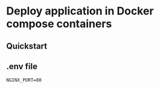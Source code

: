# Deploy application in Docker compose containers 


## Quickstart


## .env file

```text
NGINX_PORT=80
```